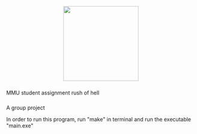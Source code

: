 <div align="center">
  <img height="200" src="https://c.tenor.com/BGl4mDVvOrsAAAAC/huh-cat.gif"  />
</div>

###

<p align="left">MMU student assignment rush of hell</p>

###

<p align="left">A group project</p>

<p align="left">In order to run this program, run "make" in terminal and run the executable "main.exe"</p>

###
